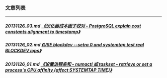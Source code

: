 ### 文章列表  
----  
##### 20131126_03.md   [《优化器成本因子校对 - PostgreSQL explain cost constants alignment to timestamp》](20131126_03.md)  
##### 20131126_02.md   [《USE blockdev --setra 0 and systemtap test real BLOCKDEV iops》](20131126_02.md)  
##### 20131126_01.md   [《设置进程亲和 - numactl 或 taskset - retrieve or set a process's CPU affinity (affect SYSTEMTAP TIME)》](20131126_01.md)  
